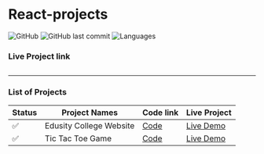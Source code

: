 # React-projects

![GitHub](https://img.shields.io/github/license/mohitkhedkar/react-projects?style=for-the-badge)
![GitHub last commit](https://img.shields.io/github/last-commit/mohitkhedkar/react-projects?style=for-the-badge)
![Languages](https://img.shields.io/github/languages/count/mohitkhedkar/react-projects?style=for-the-badge)

### Live Project link

##

---

### List of Projects

| Status             | Project Names           | Code link                          | Live Project                                         |
| ------------------ | ----------------------- | ---------------------------------- | ---------------------------------------------------- |
| :white_check_mark: | Edusity College Website | [Code](./projects/collegeWebsite/) | [Live Demo](https://edusity-mk.netlify.app/)         |
| :white_check_mark: | Tic Tac Toe Game        | [Code](./projects/TicTacToe-Game/) | [Live Demo](https://tictactoe-react-mk.netlify.app/) |

